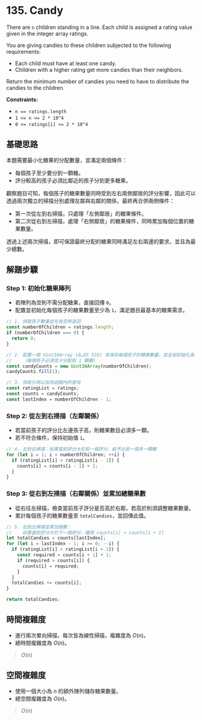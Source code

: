 # 135. Candy

There are `n` children standing in a line. 
Each child is assigned a rating value given in the integer array ratings.

You are giving candies to these children subjected to the following requirements:

- Each child must have at least one candy.
- Children with a higher rating get more candies than their neighbors.

Return the minimum number of candies you need to have to distribute the candies to the children.

**Constraints:**

- `n == ratings.length`
- `1 <= n <= 2 * 10^4`
- `0 <= ratings[i] <= 2 * 10^4`

## 基礎思路

本題需要最小化糖果的分配數量，並滿足兩個條件：

- 每個孩子至少要分到一顆糖。
- 評分較高的孩子必須比鄰近的孩子分到更多糖果。

觀察題目可知，每個孩子的糖果數量同時受到左右兩側鄰居的評分影響，因此可以透過兩次獨立的掃描分別處理左鄰與右鄰的關係，最終再合併兩側條件：

- 第一次從左到右掃描，只處理「左側鄰居」的糖果條件。
- 第二次從右到左掃描，處理「右側鄰居」的糖果條件，同時累加每個位置的糖果數量。

透過上述兩次掃描，即可保證最終分配的糖果同時滿足左右兩邊的要求，並且為最少總數。

## 解題步驟

### Step 1: 初始化糖果陣列

- 若陣列為空則不需分配糖果，直接回傳 `0`。
- 配置並初始化每個孩子的糖果數量至少為 `1`，滿足題目最基本的糖果需求。

```typescript
// 1. 快取孩子數量並在為空時返回
const numberOfChildren = ratings.length;
if (numberOfChildren === 0) {
  return 0;
}

// 2. 配置一個 Uint16Array (0…65 535) 來保存每個孩子的糖果數量，並全部初始化為 1
//    （每個孩子必須至少分配到 1 顆糖）
const candyCounts = new Uint16Array(numberOfChildren);
candyCounts.fill(1);

// 3. 快取引用以加快迴圈內的查找
const ratingList = ratings;
const counts = candyCounts;
const lastIndex = numberOfChildren - 1;
```

### Step 2: 從左到右掃描（左鄰關係）

- 若當前孩子的評分比左邊孩子高，則糖果數目必須多一顆。
- 若不符合條件，保持初始值 `1`。

```typescript
// 4. 左到右掃描：如果當前評分大於前一個評分，給予比前一個多一顆糖
for (let i = 1; i < numberOfChildren; ++i) {
  if (ratingList[i] > ratingList[i - 1]) {
    counts[i] = counts[i - 1] + 1;
  }
}
```

### Step 3: 從右到左掃描（右鄰關係）並累加總糖果數

- 從右往左掃描，檢查當前孩子評分是否高於右鄰，若高於則須調整糖果數量。
- 累計每個孩子的糖果數量至 `totalCandies`，並回傳此值。

```typescript
// 5. 右到左掃描並累加總數：
//    如果當前評分大於下一個評分，確保 counts[i] > counts[i + 1]
let totalCandies = counts[lastIndex];
for (let i = lastIndex - 1; i >= 0; --i) {
  if (ratingList[i] > ratingList[i + 1]) {
    const required = counts[i + 1] + 1;
    if (required > counts[i]) {
      counts[i] = required;
    }
  }
  totalCandies += counts[i];
}

return totalCandies;
```

## 時間複雜度

- 進行兩次單向掃描，每次皆為線性掃描，複雜度為 $O(n)$。
- 總時間複雜度為 $O(n)$。

> $O(n)$

## 空間複雜度

- 使用一個大小為 $n$ 的額外陣列儲存糖果數量。
- 總空間複雜度為 $O(n)$。

> $O(n)$
